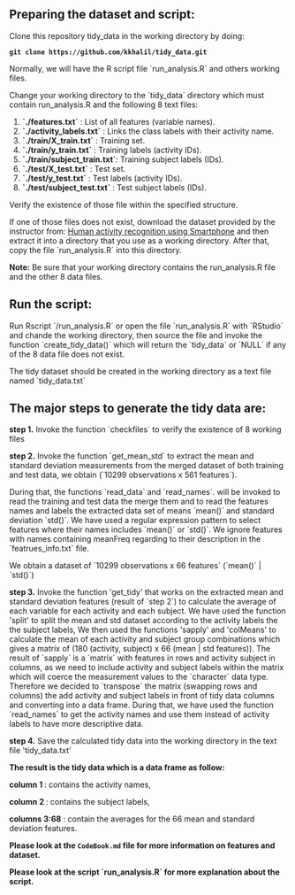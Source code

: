 ## Preparing the dataset and script:

<p>Clone this repository tidy_data in the working directory by doing:</p>

<strong> <p>`git clone https://github.com/kkhalil/tidy_data.git`</p> </strong>

<p>Normally, we will have the R script file `run_analysis.R` and others working files.</p>

<p>Change your working directory to the `tidy_data` directory which must contain run_analysis.R and the following 8 text files:</p>

<ol>
<li><strong>`./features.txt`</strong> : List of all features (variable names).</li>
<li><strong>`./activity_labels.txt`</strong> : Links the class labels with their activity name.</li>
<li><strong>`./train/X_train.txt`</strong> : Training set.</li>
<li><strong>`./train/y_train.txt`</strong> : Training labels (activity IDs).</li>
<li><strong>`./train/subject_train.txt`</strong>: Training subject labels (IDs).</li>
<li><strong>`./test/X_test.txt`</strong> : Test set.</li>
<li><strong>`./test/y_test.txt`</strong> : Test labels (activity IDs).</li>
<li><strong>`./test/subject_test.txt`</strong> : Test subject labels (IDs).</li>
</ol>

<p>Verify the existence of those file within the specified structure.</p>

<p>If one of those files does not exist, download the dataset provided by the instructor from: 
<a href="http://archive.ics.uci.edu/ml/datasets/Human+Activity+Recognition+Using+Smartphones">Human activity recognition using Smartphone</a>
and then extract it into a directory that you use as a working directory. After that, copy the file `run_analysis.R` into this directory.</p>
 
<strong>Note:</strong> Be sure that your working directory contains the run_analysis.R file and the other 8 data files.

## Run the script:

<p>Run Rscript `<working-directory>/run_analysis.R` or open the file `run_analysis.R` with `RStudio` and chande the working directory, then source the file and invoke the function `create_tidy_data()` which will return the 
`tidy_data` or `NULL` if any of the 8 data file does not exist.

<p>The tidy dataset should be created in the working directory as a text file named `tidy_data.txt`</p>

## The major steps to generate the tidy data are:

<p><strong> step 1.</strong> Invoke the function `checkfiles` to verify the existence of 8 working files </p>

<p><strong> step 2.</strong> Invoke the function `get_mean_std` to extract the mean and standard deviation measurements from the merged dataset of both training and test data, we obtain (`10299 observations x 561 features`). </p>
<p>During that, the functions `read_data` and `read_names`. will be invoked to read the training and test data the merge them and to read the features names and labels the extracted data set of means `mean()` and standard deviation `std()`. We have used a regular expression pattern to select features where their names includes `mean()` or `std()`. We ignore features with names containing meanFreq regarding to their description in the `featrues_info.txt` file. </p>
<p>We obtain a dataset of `10299 observations x 66 features` (`mean()` | `std()`)</p>

<p><strong> step 3.</strong> Invoke the function 'get_tidy' that works on the extracted mean and standard deviation features (result of `step 2`) to calculate the average of each variable for each activity and each subject. 
We have used the function 'split' to split the mean and std dataset according to the activity labels the the subject labels, We then used the functions 'sapply' and 'colMeans' to calculate the mean of each activity and subject group combinations which gives a matrix of (180 (activity, subject) x 66 (mean | std features)). 
The result of `sapply` is a `matrix` with features in rows and activity subject in columns, as we need to include activity and subject labels within the matrix which will coerce the measurement values to the `character` data type. Therefore we decided to `transpose` the matrix (swapping rows and columns) the add activity and subject labels in front of tidy data columns and converting into a data frame.
During that, we have used the function `read_names` to get the activity names and use them instead of activity labels to have more descriptive data.</p>

<p><strong> step 4.</strong> Save the calculated tidy data into the working directory in the text file 'tidy_data.txt'</p>

<p> <strong>The result is the tidy data which is a data frame as follow:</strong></p>
<p> <strong>column 1 </strong> : contains the activity names,</p>
<p> <strong>column 2 </strong> : contains the subject labels,</p>
<p> <strong>columns 3:68</strong> : contain the averages for the 66 mean and standard deviation features. </p>

<strong><p>Please look at the `CodeBook.md` file for more information on features and dataset.</p>
<p>Please look at the script `run_analysis.R` for more explanation about the script.</p></strong>
